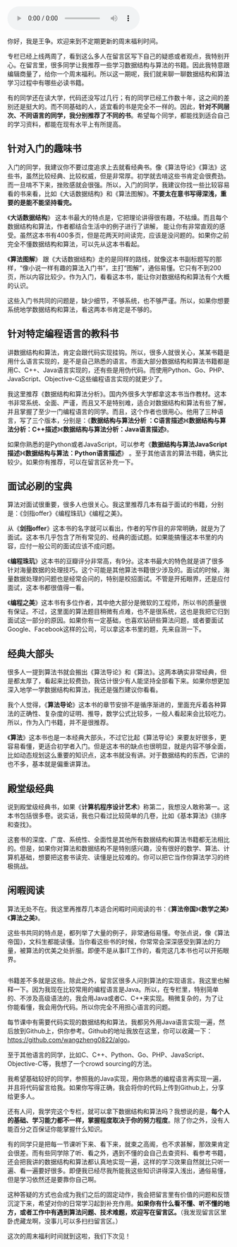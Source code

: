 <audio title="不定期福利第一期 _ 数据结构与算法学习书单" src="https://static001.geekbang.org/resource/audio/d9/30/d9d8c173f0be5c4bedc08b48161bd630.mp3" controls="controls"></audio> 
<p>你好，我是王争。欢迎来到不定期更新的周末福利时间。</p><p>专栏已经上线两周了，看到这么多人在留言区写下自己的疑惑或者观点，我特别开心。在留言里，很多同学让我推荐一些学习数据结构与算法的书籍。因此我特意跟编辑商量了，给你一个周末福利。所以这一期呢，我们就来聊一聊数据结构和算法学习过程中有哪些必读书籍。</p><p>有的同学还在读大学，代码还没写过几行；有的同学已经工作数十年，这之间的差别还是挺大的。而不同基础的人，适宜看的书是完全不一样的。因此，<strong>针对不同层次、不同语言的同学，我分别推荐了不同的书</strong>。希望每个同学，都能找到适合自己的学习资料，都能在现有水平上有所提高。</p><h2>针对入门的趣味书</h2><p>入门的同学，我建议你不要过度追求上去就看经典书。像《算法导论》《算法》这些书，虽然比较经典、比较权威，但是非常厚。初学就去啃这些书肯定会很费劲。而一旦啃不下来，挫败感就会很强。所以，入门的同学，我建议你找一些比较容易看的书来看，比如《大话数据结构》和《算法图解》。<strong><span class="orange">不要太在意书写得深浅，重要的是能不能坚持看完。</span></strong></p><p>《<strong>大话数据结构</strong>》 这本书最大的特点是，它把理论讲得很有趣，不枯燥。而且每个数据结构和算法，作者都结合生活中的例子进行了讲解， 能让你有非常直观的感受。虽然这本书有400多页，但是花两天时间读完，应该是没问题的。如果你之前完全不懂数据结构和算法，可以先从这本书看起。</p><!-- [[[read_end]]] --><p>《<strong>算法图解</strong>》 跟《大话数据结构》走的是同样的路线，就像这本书副标题写的那样，“像小说一样有趣的算法入门书”，主打“图解”，通俗易懂。它只有不到200页，所以内容比较少。作为入门，看看这本书，能让你对数据结构和算法有个大概的认识。</p><p>这些入门书共同的问题是，缺少细节，不够系统，也不够严谨。所以，如果你想要系统地学数据结构和算法，看这两本书肯定是不够的。</p><h2>针对特定编程语言的教科书</h2><p>讲数据结构和算法，肯定会跟代码实现挂钩。所以，很多人就很关心，某某书籍是用什么语言实现的，是不是自己熟悉的语言。市面大部分数据结构和算法书籍都是用C、C++、Java语言实现的，还有些是用伪代码。而使用Python、Go、PHP、JavaScript、Objective-C这些编程语言实现的就更少了。</p><p>我这里推荐《数据结构和算法分析》。国内外很多大学都拿这本书当作教材。这本书非常系统、全面、严谨，而且又不是特别难，适合对数据结构和算法有些了解，并且掌握了至少一门编程语言的同学。而且，这个作者也很用心。他用了三种语言，写了三个版本，分别是：《<strong>数据结构与算法分析 ：C语言描述</strong>》《<strong>数据结构与算法分析：C++描述</strong>》《<strong>数据结构与算法分析：Java语言描述</strong>》。</p><p>如果你熟悉的是Python或者JavaScript，可以参考《<strong>数据结构与算法JavaScript描述</strong>》《<strong>数据结构与算法：Python语言描述</strong>》 。至于其他语言的算法书籍，确实比较少。如果你有推荐，可以在留言区补充一下。</p><h2>面试必刷的宝典</h2><p>算法对面试很重要，很多人也很关心。我这里推荐几本有益于面试的书籍，分别是：《剑指offer》《编程珠玑》《编程之美》。</p><p>从《<strong>剑指offer</strong>》这本书的名字就可以看出，作者的写作目的非常明确，就是为了面试。这本书几乎包含了所有常见的、经典的面试题。如果能搞懂这本书里的内容，应付一般公司的面试应该不成问题。</p><p>《<strong>编程珠玑</strong>》这本书的豆瓣评分非常高，有9分。这本书最大的特色就是讲了很多针对海量数据的处理技巧。这个可能是其他算法书籍很少涉及的。面试的时候，海量数据处理的问题也是经常会问的，特别是校招面试。不管是开拓眼界，还是应付面试，这本书都很值得一看。</p><p>《<strong>编程之美</strong>》这本书有多位作者，其中绝大部分是微软的工程师，所以书的质量很有保证。不过，这里面的算法题目稍微有点难，也不是很系统，这也是我把它归到面试这一部分的原因。如果你有一定基础，也喜欢钻研些算法问题，或者要面试Google、Facebook这样的公司，可以拿这本书里的题，先来自测一下。</p><h2>经典大部头</h2><p>很多人一提到算法书就会搬出《算法导论》和《算法》。这两本确实非常经典，但是都太厚了，看起来比较费劲，我估计很少有人能坚持全部看下来。如果你想更加深入地学一学数据结构和算法，我还是强烈建议你看看。</p><p>我个人觉得，《<strong>算法导论</strong>》这本书的章节安排不是循序渐进的，里面充斥着各种算法的正确性、复杂度的证明、推导，数学公式比较多，一般人看起来会比较吃力。所以，作为入门书籍，并不是很推荐。</p><p>《<strong>算法</strong>》这本书也是一本经典大部头，不过它比起《算法导论》来要友好很多，更容易看懂，更适合初学者入门。但是这本书的缺点也很明显，就是内容不够全面，比如动态规划这么重要的知识点，这本书就没有讲。对于数据结构的东西，它讲的也不多，基本就是偏重讲算法。</p><h2>殿堂级经典</h2><p>说到殿堂级经典书，如果《<strong>计算机程序设计艺术</strong>》称第二，我想没人敢称第一。这本书包括很多卷。说实话，我也只看过比较简单的几卷，比如《基本算法》《排序和查找》。</p><p>这套书的深度、广度、系统性、全面性是其他所有数据结构和算法书籍都无法相比的。但是，如果你对算法和数据结构不是特别感兴趣，没有很好的数学、算法、计算机基础，想要把这套书读完、读懂是比较难的。你可以把它当作你算法学习的终极挑战。</p><h2>闲暇阅读</h2><p>算法无处不在。我这里再推荐几本适合闲暇时间阅读的书：《<strong>算法帝国</strong>》《<strong>数学之美</strong>》《<strong>算法之美</strong>》。</p><p>这些书共同的特点是，都列举了大量的例子，非常通俗易懂。夸张点说，像《算法帝国》，文科生都能读懂。当你看这些书的时候，你常常会深深感受到算法的力量，被算法的优美之处折服。即便不是从事IT工作的，看完这几本书也可以开拓眼界。</p><p><img src="https://static001.geekbang.org/resource/image/1e/b8/1e306ffd0d56facbda45f413bc27a4b8.jpg" alt=""></p><p>书籍差不多就是这些。除此之外，留言区很多人问到算法的实现语言。我这里也解释一下。因为我现在比较常用的编程语言是Java。所以，在专栏里，特别简单的、不涉及高级语法的，我会用Java或者C、C++来实现。稍微复杂的，为了让你能看懂，我会用伪代码。所以你完全不用担心语言的问题。</p><p>每节课中有需要代码实现的数据结构和算法，我都另外用Java语言实现一遍，然后放到Github上，供你参考。Github的地址我放在这里，你可以收藏一下：<a href="https://github.com/wangzheng0822/algo">https://github.com/wangzheng0822/algo</a>。</p><p>至于其他语言的同学，比如C、C++、Python、Go、PHP、JavaScript、Objective-C等，我想了一个crowd sourcing的方法。</p><p>我希望基础较好的同学，参照我的Java实现，用你熟悉的编程语言再实现一遍，并且将代码留言给我。如果你写得正确，我会将你的代码上传到Github上，分享给更多人。</p><p>还有人问，我学完这个专栏，就可以拿下数据结构和算法吗？我想说的是，<strong><span class="orange">每个人的基础、学习能力都不一样，掌握程度取决于你的努力程度</span></strong>。除了你之外，没有人能百分之百保证你能掌握什么知识。</p><p>有的同学只是把每一节课听下来、看下来，就束之高阁，也不求甚解，那效果肯定会很差。而有些同学除了听、看之外，遇到不懂的会自己去查资料、看参考书籍，还会把我讲的数据结构和算法都认真地实现一遍，这样的学习效果自然就比只听一遍、看一遍要好很多。即便我已经尽我所能我这些知识讲得深入浅出，通俗易懂，但是学习依然还是要靠你自己啊。</p><p>这种答疑的方式也会成为我们之后的固定动作，我会把留言里有价值的问题和反馈沉淀下来，希望对你的日常学习起到补充作用。<strong>如果你有什么看不懂、听不懂的地方，或者工作中有遇到算法问题、技术难题，欢迎写在留言区。</strong>（我发现留言区里卧虎藏龙啊，没事儿可以多扫扫留言区。）</p><p>这次的周末福利时间就到这啦，我们下次见！</p><p></p>